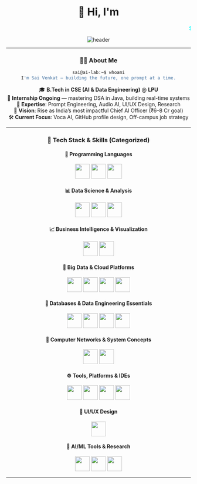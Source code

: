 <div align="center">

# 🌌 Hi, I'm <span>
  <marquee behavior="scroll" direction="left" scrollamount="6">
    <strong style="color:#00FFFF">Sai Venkat</strong> — building the future, one prompt at a time 🚀
  </marquee>
</span>

![header](https://capsule-render.vercel.app/api?type=waving&color=004e92&height=140&section=header&text=Welcome%20to%20Sai's%20AI%20Lab&fontColor=ffffff&fontSize=28&fontAlignY=35)

---

### 👨‍💻 About Me
```bash
sai@ai-lab:~$ whoami
I'm Sai Venkat — building the future, one prompt at a time.
```

🎓 **B.Tech in CSE (AI & Data Engineering)** @ **LPU**  
📌 **Internship Ongoing** — mastering DSA in Java, building real-time systems  
🧠 **Expertise**: Prompt Engineering, Audio AI, UI/UX Design, Research  
🎯 **Vision**: Rise as India’s most impactful Chief AI Officer (₹6–8 Cr goal)  
🛠️ **Current Focus**: Voca AI, GitHub profile design, Off-campus job strategy

---

### 🧠 Tech Stack & Skills (Categorized)

#### 🔢 Programming Languages
<p>
  <img src="https://cdn.jsdelivr.net/gh/devicons/devicon/icons/python/python-original.gif" height="40" />
  <img src="https://cdn.jsdelivr.net/gh/devicons/devicon/icons/java/java-original.gif" height="40" />
  <img src="https://cdn.jsdelivr.net/gh/devicons/devicon/icons/mysql/mysql-original.gif" height="40" />
</p>

#### 📊 Data Science & Analysis
<p>
  <img src="https://cdn.jsdelivr.net/gh/devicons/devicon/icons/pandas/pandas-original.gif" height="40" />
  <img src="https://cdn.jsdelivr.net/gh/devicons/devicon/icons/numpy/numpy-original.gif" height="40" />
  <img src="https://cdn.jsdelivr.net/gh/devicons/devicon/icons/matplotlib/matplotlib-original.gif" height="40" />
</p>

#### 📈 Business Intelligence & Visualization
<p>
  <img src="https://cdn.jsdelivr.net/gh/rahulbanerjee26/githubProfileReadmeGenerator/icons/excel.svg" height="40" />
  <img src="https://cdn.jsdelivr.net/gh/rahulbanerjee26/githubProfileReadmeGenerator/icons/powerbi.svg" height="40" />
</p>

#### 💃 Big Data & Cloud Platforms
<p>
  <img src="https://cdn.jsdelivr.net/gh/devicons/devicon/icons/hadoop/hadoop-original.gif" height="40" />
  <img src="https://cdn.jsdelivr.net/gh/devicons/devicon/icons/amazonwebservices/amazonwebservices-original.gif" height="40" />
  <img src="https://cdn.jsdelivr.net/gh/devicons/devicon/icons/azure/azure-original.gif" height="40" />
  <img src="https://cdn.jsdelivr.net/gh/devicons/devicon/icons/firebase/firebase-plain.gif" height="40" />
</p>

#### 🥛 Databases & Data Engineering Essentials
<p>
  <img src="https://cdn.jsdelivr.net/gh/devicons/devicon/icons/mysql/mysql-original.gif" height="40" />
  <img src="https://cdn.jsdelivr.net/gh/devicons/devicon/icons/postgresql/postgresql-original.gif" height="40" />
  <img src="https://cdn.jsdelivr.net/gh/devicons/devicon/icons/sqlite/sqlite-original.gif" height="40" />
  <img src="https://cdn.jsdelivr.net/gh/devicons/devicon/icons/mongodb/mongodb-original.gif" height="40" />
</p>

#### 🚀 Computer Networks & System Concepts
<p>
  <img src="https://cdn.jsdelivr.net/gh/devicons/devicon/icons/linux/linux-original.gif" height="40" />
  <img src="https://cdn.jsdelivr.net/gh/devicons/devicon/icons/debian/debian-original.gif" height="40" />
</p>

#### ⚙️ Tools, Platforms & IDEs
<p>
  <img src="https://cdn.jsdelivr.net/gh/devicons/devicon/icons/git/git-original.gif" height="40" />
  <img src="https://cdn.jsdelivr.net/gh/devicons/devicon/icons/github/github-original.gif" height="40" />
  <img src="https://cdn.jsdelivr.net/gh/devicons/devicon/icons/vscode/vscode-original.gif" height="40" />
  <img src="https://cdn.jsdelivr.net/gh/devicons/devicon/icons/postman/postman-original.gif" height="40" />
</p>

#### 🎨 UI/UX Design
<p>
  <img src="https://cdn.jsdelivr.net/gh/devicons/devicon/icons/figma/figma-original.gif" height="40" />
</p>

#### 🧠 AI/ML Tools & Research
<p>
  <img src="https://cdn.jsdelivr.net/gh/devicons/devicon/icons/opencv/opencv-original.gif" height="40" />
  <img src="https://cdn.jsdelivr.net/gh/devicons/devicon/icons/tensorflow/tensorflow-original.gif" height="40" />
  <img src="https://cdn.jsdelivr.net/gh/devicons/devicon/icons/openai/openai-original.gif" height="40" />
</p>

---

<!-- rest of the file remains unchanged -->
